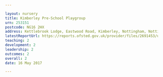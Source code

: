 ```yaml
---

layout: nursery
title: Kimberley Pre-School Playgroup
urn: 253151
postcode: NG16 2HX
address: Kettlebrook Lodge, Eastwood Road, Kimberley, Nottingham, Nottinghamshire, NG16 2HX
latestReportUrl: https://reports.ofsted.gov.uk/provider/files/2691453/urn/253151.pdf
teaching: 2
development: 2
leadership: 2
outcomes: 2
overall: 2
date: 16 May 2017

---
```

